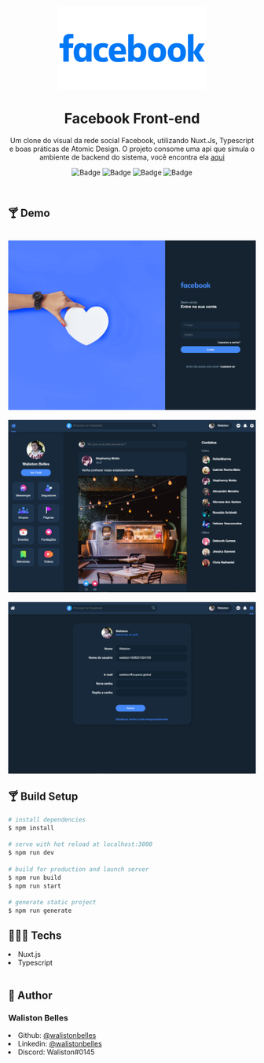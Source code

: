 <div align="center">
  <img src="./assets/img/logo.png" width="300" alt="adonis">

# Facebook Front-end

Um clone do visual da rede social Facebook, utilizando Nuxt.Js, Typescript e boas práticas de Atomic Design. O projeto consome uma api que simula o ambiente de backend do sistema, você encontra ela <a href="https://github.com/WalistonBelles/facebook-api"> aqui</a>
<br>

![Badge](https://img.shields.io/github/issues/WalistonBelles/facebook-frontend?color=green)
![Badge](https://img.shields.io/github/forks/WalistonBelles/facebook-frontend)
![Badge](https://img.shields.io/github/stars/WalistonBelles/facebook-frontend)
![Badge](https://img.shields.io/apm/l/vim-mode)

</div>
<br>

<h2> 🍸 Demo </h2>
<br>

<img src="./assets/img/demo.png" alt="demo">
<br>
<br>
<img src="./assets/img/demo1.png" alt="demo">
<br>
<br>
<img src="./assets/img/demo2.png" alt="demo">

<br>
<h2> 🍸 Build Setup </h2>

```bash
# install dependencies
$ npm install

# serve with hot reload at localhost:3000
$ npm run dev

# build for production and launch server
$ npm run build
$ npm run start

# generate static project
$ npm run generate
```

<h2> 👨🏾‍💻 Techs </h2>
<li> Nuxt.js </li>
<li> Typescript </li>
<br>

<h2> 👤 Author </h2>

<h3> <b> Waliston Belles </b></h3>

<li> Github: <a href="https://github.com/WalistonBelles">@walistonbelles</a> </li>
<li> Linkedin: <a href="https://www.linkedin.com/in/waliston-belles-88927a212/">@walistonbelles</a> </li>
<li> Discord:  Waliston#0145</a></li>
<br>
